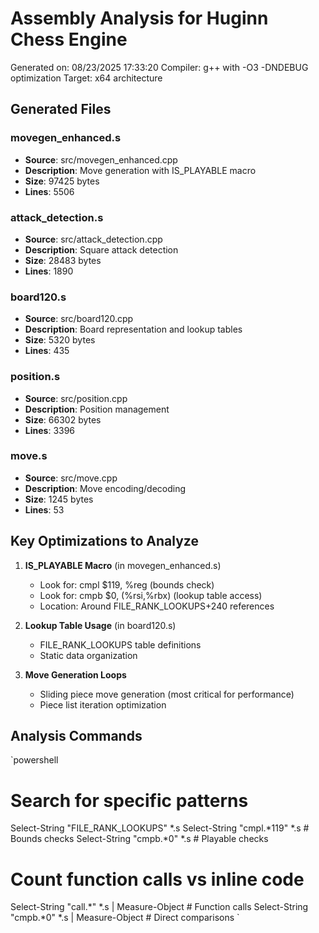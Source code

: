 # Assembly Analysis for Huginn Chess Engine

Generated on: 08/23/2025 17:33:20
Compiler: g++ with -O3 -DNDEBUG optimization
Target: x64 architecture

## Generated Files

### movegen_enhanced.s
- **Source**: src/movegen_enhanced.cpp
- **Description**: Move generation with IS_PLAYABLE macro
- **Size**: 97425 bytes
- **Lines**: 5506

### attack_detection.s
- **Source**: src/attack_detection.cpp
- **Description**: Square attack detection
- **Size**: 28483 bytes
- **Lines**: 1890

### board120.s
- **Source**: src/board120.cpp
- **Description**: Board representation and lookup tables
- **Size**: 5320 bytes
- **Lines**: 435

### position.s
- **Source**: src/position.cpp
- **Description**: Position management
- **Size**: 66302 bytes
- **Lines**: 3396

### move.s
- **Source**: src/move.cpp
- **Description**: Move encoding/decoding
- **Size**: 1245 bytes
- **Lines**: 53

## Key Optimizations to Analyze

1. **IS_PLAYABLE Macro** (in movegen_enhanced.s)
   - Look for: cmpl $119, %reg (bounds check)
   - Look for: cmpb $0, (%rsi,%rbx) (lookup table access)
   - Location: Around FILE_RANK_LOOKUPS+240 references

2. **Lookup Table Usage** (in board120.s)
   - FILE_RANK_LOOKUPS table definitions
   - Static data organization

3. **Move Generation Loops**
   - Sliding piece move generation (most critical for performance)
   - Piece list iteration optimization

## Analysis Commands

`powershell
# Search for specific patterns
Select-String "FILE_RANK_LOOKUPS" *.s
Select-String "cmpl.*119" *.s  # Bounds checks
Select-String "cmpb.*0" *.s    # Playable checks

# Count function calls vs inline code
Select-String "call.*" *.s | Measure-Object  # Function calls
Select-String "cmpb.*0" *.s | Measure-Object # Direct comparisons
`
